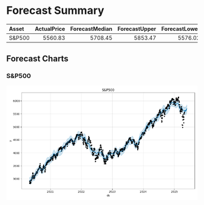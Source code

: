 # Forecast Summary

| Asset   |   ActualPrice |   ForecastMedian |   ForecastUpper |   ForecastLower | Action   |
|:--------|--------------:|-----------------:|----------------:|----------------:|:---------|
| S&P500  |       5560.83 |          5708.45 |         5853.47 |         5576.02 | BUY      |

## Forecast Charts

### S&P500

![S&P500 Forecast](./S&P500_forecast.png)

